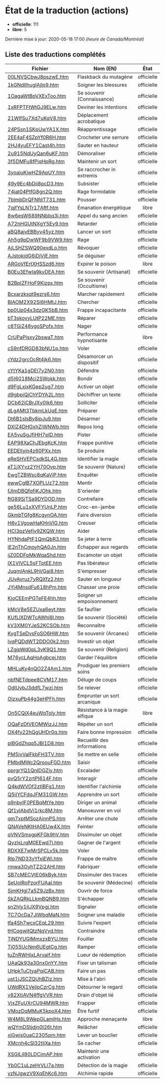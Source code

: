 # État de la traduction (actions)

 * **officielle**: 111
 * **libre**: 5


Dernière mise à jour: 2020-05-18 17:00 *(heure de Canada/Montréal)*
## Liste des traductions complétés

| Fichier   | Nom (EN)    | État |
|-----------|-------------|:----:|
|[00LNVSCbwJ8pszwE.htm](actions/00LNVSCbwJ8pszwE.htm)|Flaskback du mutagène|officielle|
|[1kGNdIIhuglAjIp9.htm](actions/1kGNdIIhuglAjIp9.htm)|Soigner les blessures|officielle|
|[1OagaWtBpVXExToo.htm](actions/1OagaWtBpVXExToo.htm)|Se souvenir (Connaissance)|officielle|
|[1xRFPTFtWtGJ9ELw.htm](actions/1xRFPTFtWtGJ9ELw.htm)|Deviner les intentions|officielle|
|[21WIfSu7Xd7uKqV8.htm](actions/21WIfSu7Xd7uKqV8.htm)|Déplacement acrobatique|officielle|
|[24PSsn1SKpUwYA1X.htm](actions/24PSsn1SKpUwYA1X.htm)|Réapprentissage|officielle|
|[2EE4aF4SZpYf0R6H.htm](actions/2EE4aF4SZpYf0R6H.htm)|Crocheter une serrure|officielle|
|[2HJ4yuEFY1Cast4h.htm](actions/2HJ4yuEFY1Cast4h.htm)|Sauter en hauteur|officielle|
|[2u915NdUyQan6uKF.htm](actions/2u915NdUyQan6uKF.htm)|Démoraliser|officielle|
|[3f5DMFu8fPiqHpRg.htm](actions/3f5DMFu8fPiqHpRg.htm)|Maintenir un sort|officielle|
|[3yoajuKjwHZ9ApUY.htm](actions/3yoajuKjwHZ9ApUY.htm)|Se raccrocher in extremis|officielle|
|[49y9Ec4bDii8pcD3.htm](actions/49y9Ec4bDii8pcD3.htm)|Subsister|officielle|
|[74iat04PtfG8gn2Q.htm](actions/74iat04PtfG8gn2Q.htm)|Rage formidable|officielle|
|[7blmbDrQFNfdT731.htm](actions/7blmbDrQFNfdT731.htm)|Pousser|officielle|
|[7qjfYsLNTr17Aftf.htm](actions/7qjfYsLNTr17Aftf.htm)|Émanation énergétique|libre|
|[8w6esW689NNbbq3i.htm](actions/8w6esW689NNbbq3i.htm)|Appel du sang ancien|officielle|
|[A72nHGUtNXgY5Ey9.htm](actions/A72nHGUtNXgY5Ey9.htm)|Retarder|officielle|
|[aBQ8ajvEBByv45yz.htm](actions/aBQ8ajvEBByv45yz.htm)|Lancer un sort|officielle|
|[Ah5g9pDwWF9b9VW9.htm](actions/Ah5g9pDwWF9b9VW9.htm)|Rage|officielle|
|[AjLSHZSWQ90exdLo.htm](actions/AjLSHZSWQ90exdLo.htm)|Révoquer|officielle|
|[AJstokjdG6iDjVjE.htm](actions/AJstokjdG6iDjVjE.htm)|Se déguiser|officielle|
|[ARGoVfErtXHSSzd6.htm](actions/ARGoVfErtXHSSzd6.htm)|Expirer le poison|libre|
|[B0Eu3EfwIa9kyDEA.htm](actions/B0Eu3EfwIa9kyDEA.htm)|Se souvenir (Artisanat)|officielle|
|[B2BpIZFHoF9Kjzpx.htm](actions/B2BpIZFHoF9Kjzpx.htm)|Se souvenir (Occultisme)|officielle|
|[Bcxarzksqt9ezrs6.htm](actions/Bcxarzksqt9ezrs6.htm)|Marcher rapidement|officielle|
|[BlAOM2X92SI6HMtJ.htm](actions/BlAOM2X92SI6HMtJ.htm)|Chercher|officielle|
|[bp0Up04x3dzGK5bB.htm](actions/bp0Up04x3dzGK5bB.htm)|Frappe incapacitante|officielle|
|[bT3skovyLUtP22ME.htm](actions/bT3skovyLUtP22ME.htm)|Réparer|officielle|
|[c8TGiZ48ygoSPofx.htm](actions/c8TGiZ48ygoSPofx.htm)|Nager|officielle|
|[CrUPaPlsxy2bswaT.htm](actions/CrUPaPlsxy2bswaT.htm)|Performance hypnotisante|libre|
|[cS9nfDRGD83bNU1p.htm](actions/cS9nfDRGD83bNU1p.htm)|Voler|officielle|
|[cYdz2grcOcRt4jk6.htm](actions/cYdz2grcOcRt4jk6.htm)|Désamorcer un dispositif|officielle|
|[cYtYKa1gDEl7y2N0.htm](actions/cYtYKa1gDEl7y2N0.htm)|Défendre|officielle|
|[d5I6018Mci2SWokk.htm](actions/d5I6018Mci2SWokk.htm)|Bondir|officielle|
|[d9FgLxjxKGep2ug7.htm](actions/d9FgLxjxKGep2ug7.htm)|Activer un objet|officielle|
|[d9gbpiQjChYDYA2L.htm](actions/d9gbpiQjChYDYA2L.htm)|Déchiffrer un texte|officielle|
|[DCb62iCBrJXy0Ik6.htm](actions/DCb62iCBrJXy0Ik6.htm)|Solliciter|officielle|
|[dLgAMt3TbkmLkUqE.htm](actions/dLgAMt3TbkmLkUqE.htm)|Préparer|officielle|
|[Dt6B1slsBy8ipJu9.htm](actions/Dt6B1slsBy8ipJu9.htm)|Désarmer|officielle|
|[DXIZ4DHGxhZiWNWb.htm](actions/DXIZ4DHGxhZiWNWb.htm)|Repos long|officielle|
|[EA5vuSgJfiHH7plD.htm](actions/EA5vuSgJfiHH7plD.htm)|Pister|officielle|
|[EAP98XaChJEbgKcK.htm](actions/EAP98XaChJEbgKcK.htm)|Frappe punitive|officielle|
|[EEDElIyin4z60PXx.htm](actions/EEDElIyin4z60PXx.htm)|Se produire|officielle|
|[eReSHVEPCsdkSL4G.htm](actions/eReSHVEPCsdkSL4G.htm)|Identifier la magie|officielle|
|[eT1jXYvz2YH70Ovp.htm](actions/eT1jXYvz2YH70Ovp.htm)|Se souvenir (Nature)|officielle|
|[EwgTZBWsc8qKaViP.htm](actions/EwgTZBWsc8qKaViP.htm)|Enquêter|officielle|
|[ewwCglB7XOPLUz72.htm](actions/ewwCglB7XOPLUz72.htm)|Mentir|officielle|
|[fJImDBQfqfjKJOhk.htm](actions/fJImDBQfqfjKJOhk.htm)|S'orienter|officielle|
|[ftG89SjTSa9DYDOD.htm](actions/ftG89SjTSa9DYDOD.htm)|Contrefaire|officielle|
|[ge56Lu1xXVFYUnLP.htm](actions/ge56Lu1xXVFYUnLP.htm)|Croc-en-jambe|officielle|
|[GkmbTGfg8KcgynOA.htm](actions/GkmbTGfg8KcgynOA.htm)|Faire diversion|officielle|
|[H6v1VgowHaKHnVlG.htm](actions/H6v1VgowHaKHnVlG.htm)|Creuser|officielle|
|[HCl3pzVefiv9ZKQW.htm](actions/HCl3pzVefiv9ZKQW.htm)|Aider|officielle|
|[HYNhdaPtF1QmQbR3.htm](actions/HYNhdaPtF1QmQbR3.htm)|Se jeter à terre|officielle|
|[IE2nThCmoyhQA0Jn.htm](actions/IE2nThCmoyhQA0Jn.htm)|Échapper aux regards|officielle|
|[ijZ0DDFpMkWqaShd.htm](actions/ijZ0DDFpMkWqaShd.htm)|Escamoter un objet|officielle|
|[IX1VlVCL5sFTptEE.htm](actions/IX1VlVCL5sFTptEE.htm)|Pas libérateur|officielle|
|[JuqmIAnkL9hVGai8.htm](actions/JuqmIAnkL9hVGai8.htm)|S'empresser|officielle|
|[JUvAvruz7yRQXfz2.htm](actions/JUvAvruz7yRQXfz2.htm)|Sauter en longueur|officielle|
|[JYi4MnsdFu618hPm.htm](actions/JYi4MnsdFu618hPm.htm)|Chasser une proie|officielle|
|[KjoCEEmPGTeFE4hh.htm](actions/KjoCEEmPGTeFE4hh.htm)|Soigner un empoisonnement|officielle|
|[kMcV8e5EZUxa6evt.htm](actions/kMcV8e5EZUxa6evt.htm)|Se faufiler|officielle|
|[KUfLlXDWTcAWhl8l.htm](actions/KUfLlXDWTcAWhl8l.htm)|Se souvenir (Société)|officielle|
|[kV3XM0YJeS2KCSOb.htm](actions/kV3XM0YJeS2KCSOb.htm)|Reconnaître|officielle|
|[KygTSeDvsFoSO6HW.htm](actions/KygTSeDvsFoSO6HW.htm)|Se souvenir (Arcanes)|officielle|
|[lvqPQDdWT2DDO0k2.htm](actions/lvqPQDdWT2DDO0k2.htm)|Investir un objet|officielle|
|[LZgjpWd0pL3vK9Q1.htm](actions/LZgjpWd0pL3vK9Q1.htm)|Se souvenir (Religion)|officielle|
|[M76ycLAqHoAgbcej.htm](actions/M76ycLAqHoAgbcej.htm)|Garder l'équilibre|officielle|
|[MHLuKy4nQO2Z4Am1.htm](actions/MHLuKy4nQO2Z4Am1.htm)|Prodiguer les premiers soins|officielle|
|[nbfNETdpee8CVM17.htm](actions/nbfNETdpee8CVM17.htm)|Déluge de coups|officielle|
|[OdIUybJ3ddfL7wzj.htm](actions/OdIUybJ3ddfL7wzj.htm)|Se relever|officielle|
|[OizxuPb44g3eHPFh.htm](actions/OizxuPb44g3eHPFh.htm)|Emprunter un sort arcanique|officielle|
|[On5CQjX4euWqToly.htm](actions/On5CQjX4euWqToly.htm)|Résistance à la magie elfique|libre|
|[OQaFzDtVEOMWizJJ.htm](actions/OQaFzDtVEOMWizJJ.htm)|Répéter un sort|officielle|
|[OX4fy22hQgUHDr0q.htm](actions/OX4fy22hQgUHDr0q.htm)|Faire bonne impression|officielle|
|[plBGdZhqq5JBl1D8.htm](actions/plBGdZhqq5JBl1D8.htm)|Recueillir des informations|officielle|
|[PM5jvValFkbFH3TV.htm](actions/PM5jvValFkbFH3TV.htm)|Se mettre en selle|officielle|
|[PMbdMWc2QroouFGD.htm](actions/PMbdMWc2QroouFGD.htm)|Saisir|officielle|
|[pprgrYQ1QnIDGZiy.htm](actions/pprgrYQ1QnIDGZiy.htm)|Escalader|officielle|
|[pvQ5rY2zrtPI614F.htm](actions/pvQ5rY2zrtPI614F.htm)|Interagir|officielle|
|[Q4kdWVOf2ztIBFg1.htm](actions/Q4kdWVOf2ztIBFg1.htm)|Identifier l'alchimie|officielle|
|[Q5iIYCFdqJFM31GW.htm](actions/Q5iIYCFdqJFM31GW.htm)|Apprendre un sort|officielle|
|[q9nbyIF0PEBqMtYe.htm](actions/q9nbyIF0PEBqMtYe.htm)|Diriger un animal|officielle|
|[Qf1ylAbdVi1rkc8M.htm](actions/Qf1ylAbdVi1rkc8M.htm)|Manoeuvrer en vol|officielle|
|[qm7xptMSozAinnPS.htm](actions/qm7xptMSozAinnPS.htm)|Arrêter une chute|officielle|
|[QNAVeNKtHA0EUw4X.htm](actions/QNAVeNKtHA0EUw4X.htm)|Feinter|officielle|
|[qVNVSmsgpKFGk9hV.htm](actions/qVNVSmsgpKFGk9hV.htm)|Dissimuler un objet|officielle|
|[QyzlsLrqM0EEwd7j.htm](actions/QyzlsLrqM0EEwd7j.htm)|Gagner de l'argent|officielle|
|[RDXXE7wMrSPCLv5k.htm](actions/RDXXE7wMrSPCLv5k.htm)|Voler|officielle|
|[Rlp7ND33yYfxiEWi.htm](actions/Rlp7ND33yYfxiEWi.htm)|Frappe de maître|officielle|
|[rmwa3OyhTZ2i2AHl.htm](actions/rmwa3OyhTZ2i2AHl.htm)|Fabriquer|officielle|
|[SB7cMECVtE06kByk.htm](actions/SB7cMECVtE06kByk.htm)|Dissimuler des traces|officielle|
|[SeUolRoPzorFUAaI.htm](actions/SeUolRoPzorFUAaI.htm)|Se souvenir (Médecine)|officielle|
|[SjmKHgI7a5Z9JzBx.htm](actions/SjmKHgI7a5Z9JzBx.htm)|Ouvrir de force|officielle|
|[SkZAQRkLLkmBQNB9.htm](actions/SkZAQRkLLkmBQNB9.htm)|S'échapper|officielle|
|[sn2hIy1iIJX9Vpgj.htm](actions/sn2hIy1iIJX9Vpgj.htm)|Signaler|officielle|
|[TC7OcDa7JlWbqMaN.htm](actions/TC7OcDa7JlWbqMaN.htm)|Soigner une maladie|officielle|
|[tfa4Sh7wcxCEqL29.htm](actions/tfa4Sh7wcxCEqL29.htm)|Suivre l'expert|officielle|
|[tHCqgwjtQtzNqVvd.htm](actions/tHCqgwjtQtzNqVvd.htm)|Contraindre|officielle|
|[TiNDYUGlMmxzxBYU.htm](actions/TiNDYUGlMmxzxBYU.htm)|Fouiller|officielle|
|[Tj055UcNm6UEgtCg.htm](actions/Tj055UcNm6UEgtCg.htm)|Ramper|officielle|
|[tuZnRWHixLArvaIf.htm](actions/tuZnRWHixLArvaIf.htm)|Lueur de rédemption|officielle|
|[UAaQk93a30nx0nYY.htm](actions/UAaQk93a30nx0nYY.htm)|Fixer un talisman|officielle|
|[UHpkTuCtyaPqiCAB.htm](actions/UHpkTuCtyaPqiCAB.htm)|Faire un pas|officielle|
|[ust1jJSCZQUhBZIz.htm](actions/ust1jJSCZQUhBZIz.htm)|Mise à l'abri|officielle|
|[UWdRX1VelipCzrCg.htm](actions/UWdRX1VelipCzrCg.htm)|Détourner le regard|officielle|
|[v82XtjAVN4ffgVVR.htm](actions/v82XtjAVN4ffgVVR.htm)|Drain d'objet lié|officielle|
|[VjxZFuUXrCU94MWR.htm](actions/VjxZFuUXrCU94MWR.htm)|Frapper|officielle|
|[VMozDqMMuK5kpoX4.htm](actions/VMozDqMMuK5kpoX4.htm)|Être furtif|officielle|
|[W4M8L9WepGLamlHs.htm](actions/W4M8L9WepGLamlHs.htm)|Approche menaçante|libre|
|[wQYmDStjdjn0I26t.htm](actions/wQYmDStjdjn0I26t.htm)|Relâcher|officielle|
|[xjGwis0uaC2305pm.htm](actions/xjGwis0uaC2305pm.htm)|Lever un bouclier|officielle|
|[XMcnh4cSI32tljXa.htm](actions/XMcnh4cSI32tljXa.htm)|Se cacher|officielle|
|[XSGlLjI80LDCimAP.htm](actions/XSGlLjI80LDCimAP.htm)|Maintenir une activation|officielle|
|[Yb0C1uLzeHrVLl7a.htm](actions/Yb0C1uLzeHrVLl7a.htm)|Détection de la magie|officielle|
|[yzNJgwzV9XqEhKc6.htm](actions/yzNJgwzV9XqEhKc6.htm)|Alchimie rapide|officielle|
